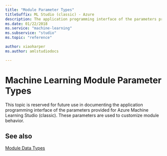 ```yaml
---
title: "Module Parameter Types"
titleSuffix: ML Studio (classic) - Azure
description: The application programming interface of the parameters provided for Azure Machine Learning Studio (classic). 
ms.date: 01/22/2018
ms.service: "machine-learning"
ms.subservice: "studio"
ms.topic: "reference"

author: xiaoharper
ms.author: amlstudiodocs

---
```

# Machine Learning Module Parameter Types

This topic is reserved for future use in documenting the application programming interface of the parameters provided for Azure Machine Learning Studio (classic). These parameters are used to customize module  behavior.

## See also  
 [Module Data Types](machine-learning-module-data-types.md)
